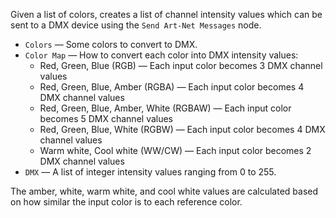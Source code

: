 Given a list of colors, creates a list of channel intensity values which can be sent to a DMX device using the `Send Art-Net Messages` node.

   - `Colors` — Some colors to convert to DMX.
   - `Color Map` — How to convert each color into DMX intensity values:
      - Red, Green, Blue (RGB) — Each input color becomes 3 DMX channel values
      - Red, Green, Blue, Amber (RGBA) — Each input color becomes 4 DMX channel values
      - Red, Green, Blue, Amber, White (RGBAW) — Each input color becomes 5 DMX channel values
      - Red, Green, Blue, White (RGBW) — Each input color becomes 4 DMX channel values
      - Warm white, Cool white (WW/CW) — Each input color becomes 2 DMX channel values
   - `DMX` — A list of integer intensity values ranging from 0 to 255.

The amber, white, warm white, and cool white values are calculated based on how similar the input color is to each reference color.
